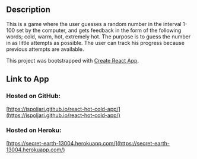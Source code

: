 ## Description
This is a game where the user guesses a random number in the interval 1-100 set by the computer, and gets feedback in the form of the following words; cold, warm, hot, extremely hot.
The purpose is to guess the number in as little attempts as possible.
The user can track his progress because previous attempts are available.

This project was bootstrapped with [Create React App](https://github.com/facebook/create-react-app).

## Link to App

### Hosted on GitHub:
[https://ispoljari.github.io/react-hot-cold-app/](https://ispoljari.github.io/react-hot-cold-app/)

### Hosted on Heroku:
[https://secret-earth-13004.herokuapp.com/](https://secret-earth-13004.herokuapp.com/)

